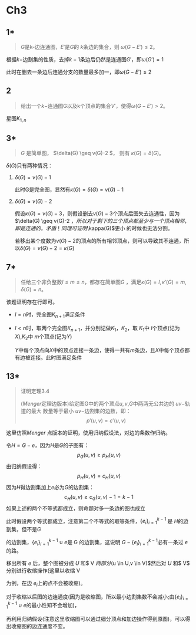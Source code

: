 # Ch3



## 1*

> $G$是k-边连通图，$E'$是$G$的  $k$条边的集合，则  $\omega(G-E') \leq 2$。

根据$k-$边割集的性质，去掉$k-1$条边后仍然是连通图$G'$，即$\omega (G')  =  1$

此时在删去一条边后连通分支的数量最多加一，即$\omega(G-E') \leq 2$



## 2

> 给出一个$k-$连通图G以及k个顶点的集合$V'$，使得$\omega(G-E') \gt 2$。

星图$K_{1,n}$

## 3*

>$G$ 是简单图， $\delta(G) \geq v(G)-2  $， 则有 $\kappa(G) = \delta(G)$。

$\delta(G)$只有两种情况：

1. $\delta(G) =  v(G)-1$

   此时G是完全图，显然有$\kappa(G) = \delta(G) = v(G)-1$

2. $\delta(G) =  v(G)-2$

   假设$\kappa(G) = v(G)-3$，则假设删去$v(G)-3$个顶点后图失去连通性，因为$\delta(G) \geq v(G)-2  $，所以对于剩下 的三个顶点都至少与一个顶点相邻，即是连通的，矛盾！同理可证明$\kappa(G)$更小 的时候也无法分割。

   若移出某个度数为$v(G)-2$的顶点的所有相邻顶点，则可以导致其不连通，所以$\delta(G) =  v(G)-2= \kappa(G)$





## 7*

>任给三个非负整数$l \leq m \leq n$，都存在简单图$G$ ，满足$\kappa(G) = l,\kappa'(G)=m,\delta (G)=n$。

该题证明存在行即可。

- $l = n$时，完全图$K_{n+1}$满足条件

- $l<n$时，取两个完全图$K_{n+1}$，并分别记做$K_1，K_2$，取 $K_1$中 $l$个顶点(记为$X$),$K_2$中 $m$个顶点(记为$Y$)

  $Y$中每个顶点向$X$中的顶点连接一条边，使得一共有$m$条边，且$X$中每个顶点都有边被连接。此时图满足条件



## 13*

>证明定理3.4
>
>($Menger$定理边版本)给定图G中的两个顶点$u,v$,$G$中两两无公共边的 $uv-$轨道的最大 数量等于最小  $uv-$边割集的边数，即：
>$$
>p'(u,v) = c'(u,v)
>$$

这里仿照$Menger$ 点版本的证明，使用归纳假设法，对边的条数作归纳。

令$H = G-e$，因为$H$是$G$的子图有：
$$
p_G(u,v) \geq p_H(u,v)
$$
由归纳假设得：
$$
p_H(u,v) = c_H(u,v)
$$
因为$H$得边割集加上$e$必为$G$的边割集：
$$
c_H(u,v) \geq c_G(u,v)-1 = k-1
$$
如果上述的两个不等式都成立，则命题对多一条边的图也成立

此时假设两个等式都成立，注意第二个不等式的取等条件，$\{e_i\}_{i=1}^{k-1}$ 是 $H$的边割集，但不是$G$

的边割集，$\{e_i\}_{i=1}^{k-1} \cup {e}$是 G 的边割集，这说明 $G- \{e_i\}_{i=1}^{k-1}$必有一条过 $e$ 的路。

移出所有 $e$ 后，整个图被分成 $U$ 和$ V $两部分$(u \in U,v \in V)$然后对 $U$ 和$ V$ 分别进行收缩操作(这里以收缩 V

为例，在边 $e_i$上的点不会被收缩)。

对于收缩以后图的边连通度(因为是收缩图，所以最小边割集数不会减小;由$\{e_i\}_{i=1}^{k-1} \cup {e}$的最小性知不会增加)，

再利用归纳假设(注意这里收缩图可以通过细分顶点和加边操作得到原图)，可以得出收缩图的边连通度不变。


